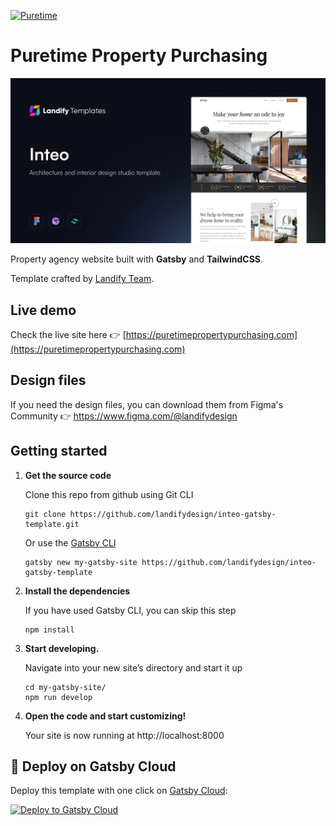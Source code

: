 <p>
  <a href="https://www.puretimepropertypurchasing.com">
    <img alt="Puretime" src="https://cdn.landify.design/img/logos/logo-dark.svg" />
  </a>
</p>

# Puretime Property Purchasing 

![Inteo interior design studio template preview](./src/images/og-preview.jpg)

Property agency website built with **Gatsby** and **TailwindCSS**.

Template crafted by [Landify Team](https://landify.design).

## Live demo

Check the live site here 👉️ [https://puretimepropertypurchasing.com](https://puretimepropertypurchasing.com)

## Design files

If you need the design files, you can download them from Figma's Community 👉 https://www.figma.com/@landifydesign

## Getting started

1.  **Get the source code**

    Clone this repo from github using Git CLI

    ```shell
    git clone https://github.com/landifydesign/inteo-gatsby-template.git
    ```

    Or use the [Gatsby CLI](https://www.npmjs.com/package/gatsby-cli)

    ```shell
    gatsby new my-gatsby-site https://github.com/landifydesign/inteo-gatsby-template
    ```

2.  **Install the dependencies**

    If you have used Gatsby CLI, you can skip this step

    ```shell
    npm install
    ```

3.  **Start developing.**

    Navigate into your new site’s directory and start it up

    ```shell
    cd my-gatsby-site/
    npm run develop
    ```

4.  **Open the code and start customizing!**

    Your site is now running at http://localhost:8000

## 🚀 Deploy on Gatsby Cloud

Deploy this template with one click on [Gatsby Cloud](https://www.gatsbyjs.com/cloud/):

[<img src="https://www.gatsbyjs.com/deploynow.svg" alt="Deploy to Gatsby Cloud">](https://www.gatsbyjs.com/dashboard/deploynow?url=https://github.com/landifydesign/inteo-gatsby-template)
